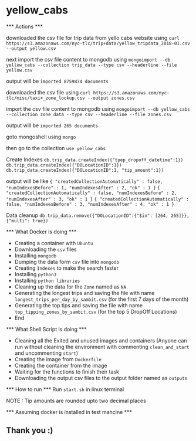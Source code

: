 # yellow_cabs

*** Actions ***

downloaded the csv file for trip data from yello cabs website using
`curl https://s3.amazonaws.com/nyc-tlc/trip+data/yellow_tripdata_2018-01.csv --output yellow.csv`

next import the csv file content to mongodb using
`mongoimport --db yellow_cabs --collection trip_data --type csv --headerline --file yellow.csv`

output will be `imported 8759874 documents`

downloaded the csv file using
`curl https://s3.amazonaws.com/nyc-tlc/misc/taxi+_zone_lookup.csv --output zones.csv`

import the csv file content to mongodb using
`mongoimport --db yellow_cabs --collection zone_data --type csv --headerline --file zones.csv`

output will be `imported 265 documents`

goto mongoshell using `mongo`

then go to the collection
`use yellow_cabs`

Create Indexes
`db.trip_data.createIndex({"tpep_dropoff_datetime":1})`
`db.trip_data.createIndex({"DOLocationID":1})`
`db.trip_data.createIndex({"DOLocationID":1, "tip_amount":1})`

output will be like
`{ "createdCollectionAutomatically" : false, "numIndexesBefore" : 1, "numIndexesAfter" : 2, "ok" : 1 }`
`{ "createdCollectionAutomatically" : false, "numIndexesBefore" : 2, "numIndexesAfter" : 3, "ok" : 1 }`
`{ "createdCollectionAutomatically" : false, "numIndexesBefore" : 3, "numIndexesAfter" : 4, "ok" : 1 }`

Data cleanup
`db.trip_data.remove({"DOLocationID":{"$in": [264, 265]}}, {"multi": true})`


*** What Docker is doing ***
- Creating a container with `Ubuntu`
- Downloading the `csv` files
- Installing `mongodb`
- Dumping the data form `csv` file into `mongodb`
- Creating `Indexes` to make the search faster
- Installing `python3`
- Installing `python libraries`
- Cleaning up the data for the `Zone` named as `NA`
- Generating the longest trips and saving the file with name `longest_trips_per_day_by_sambit.csv` (for the first 7 days of the month)
- Generating the top tips and saving the file with name `top_tipping_zones_by_sambit.csv` (for the top 5 DropOff Locations)
- End 


*** What Shell Script is doing ***
- Cleaning all the Exited and unused images and containers (Anyone can run without cleaning the environment with commenting `clean_and_start` and uncommenting `start`)
- Creating the image from `Dockerfile` 
- Creating the container from the image
- Waiting for the functions to finish their task
- Downloading the output csv files to the output folder named as `outputs`


*** How to run ***
Run `start.sh` in linux terminal


NOTE : Tip amounts are rounded upto two decimal places

*** Assuming docker is installed in test mahcine ***

## Thank you :)
